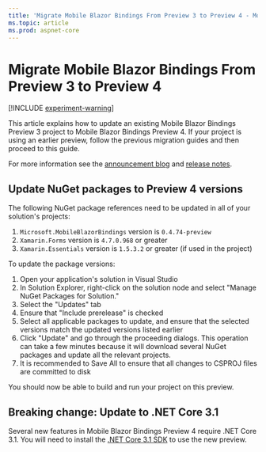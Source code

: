 ```yaml
---
title: 'Migrate Mobile Blazor Bindings From Preview 3 to Preview 4 - Mobile Blazor Bindings'
ms.topic: article
ms.prod: aspnet-core
---
```


# Migrate Mobile Blazor Bindings From Preview 3 to Preview 4

[!INCLUDE [experiment-warning](../includes/experiment-warning.md)]

This article explains how to update an existing Mobile Blazor Bindings Preview 3 project to Mobile Blazor Bindings Preview 4. If your project is using an earlier preview, follow the previous migration guides and then proceed to this guide.

For more information see the [announcement blog](https://aka.ms/mbb-preview4-blog) and [release notes](https://aka.ms/mbb-preview4-rel-notes).

## Update NuGet packages to Preview 4 versions

The following NuGet package references need to be updated in all of your solution's projects:

1. `Microsoft.MobileBlazorBindings` version is `0.4.74-preview`
1. `Xamarin.Forms` version is `4.7.0.968` or greater
1. `Xamarin.Essentials` version is `1.5.3.2` or greater (if used in the project)

To update the package versions:

1. Open your application's solution in Visual Studio
1. In Solution Explorer, right-click on the solution node and select "Manage NuGet Packages for Solution."
1. Select the "Updates" tab
1. Ensure that "Include prerelease" is checked
1. Select all applicable packages to update, and ensure that the selected versions match the updated versions listed earlier
1. Click "Update" and go through the proceeding dialogs. This operation can take a few minutes because it will download several NuGet packages and update all the relevant projects.
1. It is recommended to Save All to ensure that all changes to CSPROJ files are committed to disk

You should now be able to build and run your project on this preview.

## Breaking change: Update to .NET Core 3.1

Several new features in Mobile Blazor Bindings Preview 4 require .NET Core 3.1. You will need to install the [.NET Core 3.1 SDK](https://dotnet.microsoft.com/download) to use the new preview.
